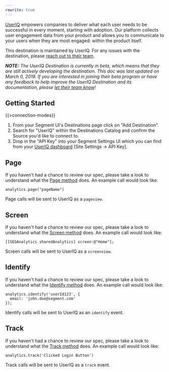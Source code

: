 ```yaml
---
rewrite: true
---
```


[UserIQ](http://useriq.com) empowers companies to deliver what each user needs to be successful in every moment, starting with adoption. Our platform collects user engagement data from your product and allows you to communicate to your users when they are most engaged: within the product itself.

This destination is maintained by UserIQ. For any issues with the destination, please [reach out to their team](mailto:support@useriq.com).

_**NOTE:** The UserIQ Destination is currently in beta, which means that they are still actively developing the destination. This doc was last updated on March 0, 2019. If you are interested in joining their beta program or have any feedback to help improve the UserIQ Destination and its documentation, please [let  their team know](mailto:support@useriq.com)!_

## Getting Started

{{>connection-modes}} 

1. From your Segment UI's Destinations page click on "Add Destination".
2. Search for "UserIQ" within the Destinations Catalog and confirm the Source you'd like to connect to.
3. Drop in the "API Key" into your Segment Settings UI which you can find from your [UserIQ dashboard](https://app.useriq.com/) [Site Settings -> API Key].

## Page

If you haven't had a chance to review our spec, please take a look to understand what the [Page method](https://segment.com/docs/spec/page/) does. An example call would look like:

```
analytics.page("pageName")
```

Page calls will be sent to UserIQ as a `pageview`. 


## Screen

If you haven't had a chance to review our spec, please take a look to understand what the [Screen method](https://segment.com/docs/spec/page/) does. An example call would look like:

```
[[SEGAnalytics sharedAnalytics] screen:@"Home"];
```

Screen calls will be sent to UserIQ as a `screenview`. 


## Identify

If you haven't had a chance to review our spec, please take a look to understand what the [Identify method](https://segment.com/docs/spec/identify/) does. An example call would look like:

```
analytics.identify('userId123', {
  email: 'john.doe@segment.com'
});
```

Identify calls will be sent to UserIQ as an `identify` event.


## Track

If you haven't had a chance to review our spec, please take a look to understand what the [Track method](https://segment.com/docs/spec/track/) does. An example call would look like:

```
analytics.track('Clicked Login Button')
```

Track calls will be sent to UserIQ as a `track` event.
